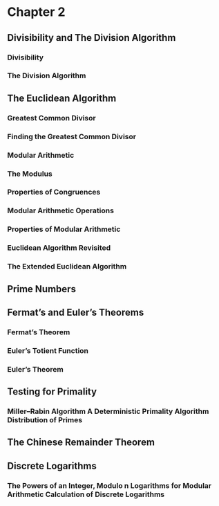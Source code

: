 # Chapter 2

## Divisibility and The Division Algorithm

### Divisibility

### The Division Algorithm

## The Euclidean Algorithm

### Greatest Common Divisor

### Finding the Greatest Common Divisor

### Modular Arithmetic

### The Modulus

### Properties of Congruences

### Modular Arithmetic Operations

### Properties of Modular Arithmetic

### Euclidean Algorithm Revisited

### The Extended Euclidean Algorithm

## Prime Numbers

## Fermat’s and Euler’s Theorems

### Fermat’s Theorem

### Euler’s Totient Function

### Euler’s Theorem

## Testing for Primality

### Miller–Rabin Algorithm A Deterministic Primality Algorithm Distribution of Primes

## The Chinese Remainder Theorem

## Discrete Logarithms

### The Powers of an Integer, Modulo n Logarithms for Modular Arithmetic Calculation of Discrete Logarithms
